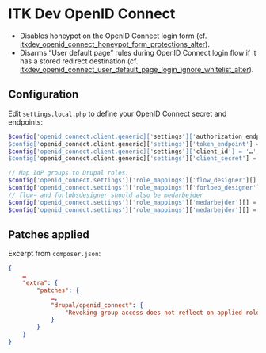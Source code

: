 # ITK Dev OpenID Connect

* Disables honeypot on the OpenID Connect login form (cf.
  [itkdev_openid_connect_honeypot_form_protections_alter](itkdev_openid_connect.module)).
* Disarms “User default page” rules during OpenID Connect login flow if it has a
  stored redirect destination (cf.
  [itkdev_openid_connect_user_default_page_login_ignore_whitelist_alter](itkdev_openid_connect.module)).

## Configuration

Edit `settings.local.php` to define your OpenID Connect secret and endpoints:

```php
$config['openid_connect.client.generic]['settings']['authorization_endpoint'] = '…';
$config['openid_connect.client.generic]['settings']['token_endpoint'] = '…';
$config['openid_connect.client.generic]['settings']['client_id'] = '…';
$config['openid_connect.client.generic]['settings']['client_secret'] = '…';
```

```php
// Map IdP groups to Drupal roles.
$config['openid_connect.settings']['role_mappings']['flow_designer'][] = 'flowdesigner';
$config['openid_connect.settings']['role_mappings']['forloeb_designer'][] = 'forloebsdesigner';
// flow- and forløbsdesigner should also be medarbejder
$config['openid_connect.settings']['role_mappings']['medarbejder'][] = 'flowdesigner';
$config['openid_connect.settings']['role_mappings']['medarbejder'][] = 'forloebsdesigner';
```

## Patches applied

Excerpt from `composer.json`:

```json
{
    …
    "extra": {
        "patches": {
            …,
            "drupal/openid_connect": {
                "Revoking group access does not reflect on applied roles (https://www.drupal.org/project/openid_connect/issues/3224128)": "https://git.drupalcode.org/project/openid_connect/-/merge_requests/31.diff"
            }
        }
    }
}
```

